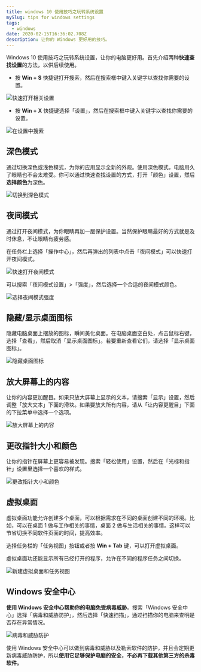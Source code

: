 ```yaml
---
title: windows 10 使用技巧之玩转系统设置
mySlug: tips for windows settings
tags:
  - windows
date: 2020-02-15T16:36:02.708Z
description: 让你的 Windows 更好用的技巧。
---
```

Windows 10 使用技巧之玩转系统设置，让你的电脑更好用。首先介绍两种**快速查找设置**的方法，以供后续使用。

- 按 **Win + S** 快捷键打开搜索，然后在搜索框中键入关键字以查找你需要的设置。

![快速打开相关设置](https://i.loli.net/2020/02/15/lLxjBMSbRZe4Y8s.gif)

- 按 **Win + X** 快捷键选择「设置」，然后在搜索框中键入关键字以查找你需要的设置。

![在设置中搜索](https://i.loli.net/2020/02/15/6NrIDolmjuexAiw.png)

## 深色模式
通过切换深色或浅色模式，为你的应用显示全新的外观。使用深色模式，电脑用久了眼睛也不会太难受。你可以通过快速查找设置的方式，打开「颜色」设置，然后**选择颜色**为深色。

![切换到深色模式](https://i.loli.net/2020/02/15/Ko4qWV2xAX9jCi5.gif)

## 夜间模式
通过打开夜间模式，为你眼睛再加一层保护设置。当然保护眼睛最好的方式就是及时休息，不让眼睛有疲劳感。

在任务栏上选择「操作中心」，然后再弹出的列表中点击「夜间模式」可以快速打开夜间模式。

![快速打开夜间模式](https://i.loli.net/2020/02/15/CfmRlWLBrhbk429.png)

可以搜索「夜间模式设置」>「强度」，然后选择一个合适的夜间模式颜色。

![选择夜间模式强度](https://i.loli.net/2020/02/15/cfWRjm4YZ3MVhNE.gif)

## 隐藏/显示桌面图标
隐藏电脑桌面上摆放的图标，瞬间美化桌面。在电脑桌面空白处，点击鼠标右键，选择「查看」，然后取消「显示桌面图标」。若要重新查看它们，请选择「显示桌面图标」。

![隐藏桌面图标](https://i.loli.net/2020/02/15/Naj8GW2t6J1cle7.gif)

## 放大屏幕上的内容
让你的内容更加醒目。如果只放大屏幕上显示的文本，请搜索「显示」设置，然后调整「放大文本」下面的滑块。如果要放大所有内容，请从「让内容更醒目」下面的下拉菜单中选择一个选项。

![放大屏幕上的内容](https://i.loli.net/2020/02/15/OwLQkfdbzVpGyAD.png)

## 更改指针大小和颜色
让你的指针在屏幕上更容易被发现。搜索「轻松使用」设置，然后在「光标和指针」设置里选择一个喜欢的样式。

![更改指针大小和颜色](https://i.loli.net/2020/02/15/Kw1RIHnC8jPhWBO.png)

## 虚拟桌面
虚拟桌面功能允许创建多个桌面，可以根据需求在不同的桌面创建不同的环境。比如，可以在桌面 1 做与工作相关的事情，桌面 2 做与生活相关的事情。这样可以节省切换不同软件页面的时间，提高效率。

选择任务栏的「任务视图」按钮或者按 **Win + Tab** 键，可以打开虚拟桌面。

虚拟桌面功还能显示所有已经打开的程序，允许在不同的程序任务之间切换。

![新建虚拟桌面和任务视图](https://i.loli.net/2020/02/15/cpOfT8uwFDmaiPG.png)

## Windows 安全中心
**使用 Windows 安全中心帮助你的电脑免受病毒威胁**。搜索「Windows 安全中心」选择「病毒和威胁防护」，然后选择「快速扫描」，通过扫描你的电脑来查明是否存在异常情况。

![病毒和威胁防护](https://i.loli.net/2020/02/15/np8d9Uy7QO2vK6X.png)

使用 Windows 安全中心可以做到病毒和威胁以及勒索软件的防护，并且会定期更新病毒威胁防护，所以**使用它足够保护电脑的安全，不必再下载其他第三方的杀毒软件。**
